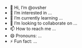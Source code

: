 - 👋 Hi, I’m @ovsher
- 👀 I’m interested in ...
- 🌱 I’m currently learning ...
- 💞️ I’m looking to collaborate on ...
- 📫 How to reach me ...
- 😄 Pronouns: ...
- ⚡ Fun fact: ...

<!---
ovsher/ovsher is a ✨ special ✨ repository because its `README.md` (this file) appears on your GitHub profile.
You can click the Preview link to take a look at your changes.
--->
